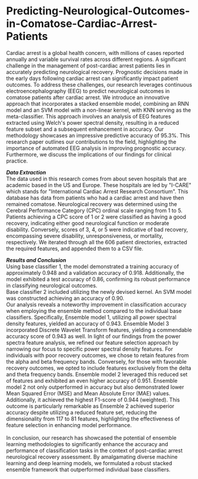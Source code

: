 # Predicting-Neurological-Outcomes-in-Comatose-Cardiac-Arrest-Patients
Cardiac arrest is a global health concern, with millions of cases reported annually and variable survival rates across different regions. A significant challenge in the management of post-cardiac arrest patients lies in accurately predicting neurological recovery. Prognostic decisions made in the early days following cardiac arrest can significantly impact patient outcomes. 
To address these challenges, our research leverages continuous electroencephalography (EEG) to predict neurological outcomes in comatose patients after cardiac arrest. We introduce an innovative approach that incorporates a stacked ensemble model, combining an RNN model and an SVM model with a non-linear kernel, with KNN serving as the meta-classifier. This approach involves an analysis of EEG features extracted using Welch's power spectral density, resulting in a reduced feature subset and a subsequent enhancement in accuracy. Our methodology showcases an impressive predictive accuracy of 95.3\%.
This research paper outlines our contributions to the field, highlighting the importance of automated EEG analysis in improving prognostic accuracy. Furthermore, we discuss the implications of our findings for clinical practice.

_**Data Extraction**_ \
The data used in this research comes from about seven hospitals that are academic based in the US and Europe. These hospitals are led by "I-CARE" which stands for "International Cardiac Arrest Research Consortium". This database has data from patients who had a cardiac arrest and have then remained comatose. Neurological recovery was determined using the Cerebral Performance Category (CPC) ordinal scale ranging from 1 to 5.\
Patients achieving a CPC score of 1 or 2 were classified as having a good recovery, indicating either good neurological function or moderate disability. Conversely, scores of 3, 4, or 5 were indicative of bad recovery, encompassing severe disability, unresponsiveness, or mortality, respectively. We iterated through all the 606 patient directories, extracted the required features, and appended them to a CSV file. 

_**Results and Conclusion**_ \
Using base classifier 1, the model demonstrated  a training accuracy of approximately 0.948 and a validation accuracy of 0.918. Additionally, the model exhibited a test accuracy of 0.86, confirming its robust performance in classifying neurological outcomes.\
Base classifier 2 included utilizing the newly devised kernel. An SVM model was constructed achieving an accuracy of 0.90.\
Our analysis reveals a noteworthy improvement in classification accuracy when employing the ensemble method  compared to the individual base classifiers. Specifically, Ensemble model 1, utilizing all power spectral density features, yielded an accuracy of 0.943.
Ensemble Model 3 incorporated Discrete Wavelet Transform features, yielding a commendable accuracy score of 0.943 as well.
In light of our findings from the power spectra feature analysis, we refined our feature selection approach by narrowing our focus to specific power spectral density features. For individuals with poor recovery outcomes, we chose to retain features from the alpha and beta frequency bands. Conversely, for those with favorable recovery outcomes, we opted to include features exclusively from the delta and theta frequency bands.
Ensemble model 2 leveraged this reduced set of features and exhibited an even higher accuracy of 0.951. Ensemble model 2 not only outperformed in accuracy but also demonstrated lower Mean Squared Error (MSE) and Mean Absolute Error (MAE) values. Additionally, it achieved the highest F1-score of 0.944 (weighted). This outcome is particularly remarkable as Ensemble 2 achieved superior accuracy despite utilizing a reduced feature set, reducing the dimensionality from 117 to 81 features, highlighting the effectiveness of feature selection in enhancing model performance.\
\
In conclusion, our research has showcased the potential of ensemble learning methodologies to significantly enhance the accuracy and performance of classification tasks in the context of post-cardiac arrest neurological recovery assessment. By amalgamating diverse machine learning and deep learning models, we formulated a robust stacked ensemble framework that outperformed individual base classifiers.
